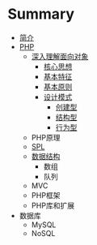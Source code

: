 # Summary

* [简介](README.md)
* [PHP](php.md)
   * [深入理解面向对象](shen_ru_li_jie_mian_xiang_dui_xiang.md)
       * [核心思想](he_xin_si_xiang.md)
       * [基本特征](ji_ben_te_zheng.md)
       * [基本原则](ji_ben_yuan_ze.md)
       * [设计模式](she_ji_mo_shi.md)
           * [创建型](chuang_jian_xing.md)
           * [结构型](jie_gou_xing.md)
           * [行为型](xing_wei_xing.md)
   * PHP原理
   * [SPL](spl.md)
   * [数据结构](shu_ju_jie_gou.md)
       * 数组
       * 队列
   * MVC
   * PHP框架
   * PHP库和扩展
* 数据库
   * MySQL
   * NoSQL

